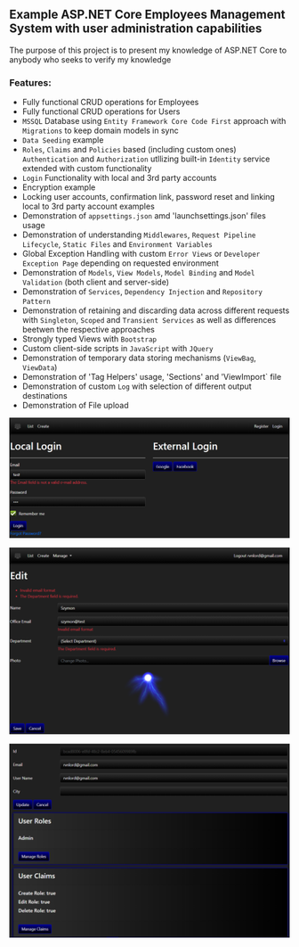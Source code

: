 ## Example ASP.NET Core Employees Management System with user administration capabilities

The purpose of this project is to present my knowledge of ASP.NET Core to anybody who seeks to verify my knowledge
   
### Features:

* Fully functional CRUD operations for Employees
* Fully functional CRUD operations for Users 
* `MSSQL` Database using `Entity Framework Core Code First` approach with `Migrations` to keep domain models in sync 
* `Data Seeding` example
* `Roles`, `Claims` and `Policies` based (including custom ones) `Authentication` and `Authorization` utllizing built-in `Identity` service extended with custom functionality
* `Login` Functionality with local and 3rd party accounts
* Encryption example
* Locking user accounts, confirmation link, password reset and linking local to 3rd party account examples
* Demonstration of `appsettings.json` amd 'launchsettings.json' files usage
* Demonstration of understanding `Middlewares`, `Request Pipeline Lifecycle`, `Static Files` and `Environment Variables`
* Global Exception Handling with custom `Error Views` or `Developer Exception Page` depending on requested environment
* Demonstration of `Models`, `View Models`, `Model Binding` and `Model Validation` (both client and server-side)
* Demonstration of `Services`, `Dependency Injection` and `Repository Pattern`
* Demonstration of retaining and discarding data across different requests with `Singleton`, `Scoped` and `Transient Services` as well as differences beetwen the respective approaches
* Strongly typed Views with `Bootstrap`
* Custom client-side scripts in `JavaScript` with `JQuery`
* Demonstration of temporary data storing mechanisms (`ViewBag`, `ViewData`)
* Demonstration of 'Tag Helpers' usage, 'Sections' and 'ViewImport` file
* Demonstration of custom `Log` with selection of different output destinations
* Demonstration of File upload

![Interface](/Images/2020-02-23_182718.png?raw=true)

![Interface](/Images/2020-02-23_182607.png?raw=true)

![Interface](/Images/2020-02-23_182427.png?raw=true)








